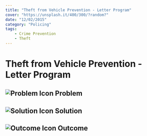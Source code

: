 ```yaml
---
title: "Theft from Vehicle Prevention - Letter Program"
cover: "https://unsplash.it/400/300/?random?"
date: "12/02/2015"
category: "Policing"
tags:
    - Crime Prevention
    - Theft
---
```


# Theft from Vehicle Prevention - Letter Program

## ![Problem Icon](https://github.com/google/material-design-icons/raw/master/alert/1x_web/ic_error_outline_black_48dp.png "Problem") Problem

## ![Solution Icon](https://github.com/google/material-design-icons/raw/master/action/1x_web/ic_lightbulb_outline_black_48dp.png "Solution") Solution

## ![Outcome Icon](https://github.com/google/material-design-icons/raw/master/action/1x_web/ic_view_list_black_48dp.png "Outcome") Outcome

